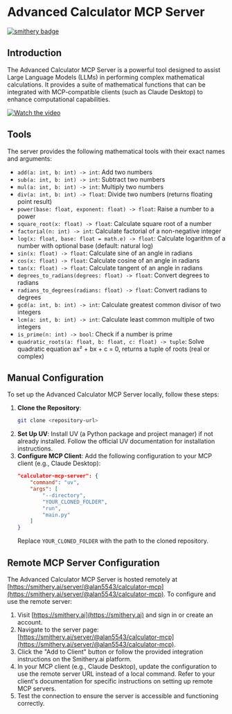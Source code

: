 # Advanced Calculator MCP Server
[![smithery badge](https://smithery.ai/badge/@alan5543/calculator-mcp)](https://smithery.ai/server/@alan5543/calculator-mcp)

## Introduction
The Advanced Calculator MCP Server is a powerful tool designed to assist Large Language Models (LLMs) in performing complex mathematical calculations. It provides a suite of mathematical functions that can be integrated with MCP-compatible clients (such as Claude Desktop) to enhance computational capabilities.

[![Watch the video](https://img.youtube.com/vi/T-D1KVIuvjA/maxresdefault.jpg)](https://youtu.be/T-D1KVIuvjA)

## Tools
The server provides the following mathematical tools with their exact names and arguments:
- `add(a: int, b: int) -> int`: Add two numbers
- `sub(a: int, b: int) -> int`: Subtract two numbers
- `mul(a: int, b: int) -> int`: Multiply two numbers
- `div(a: int, b: int) -> float`: Divide two numbers (returns floating point result)
- `power(base: float, exponent: float) -> float`: Raise a number to a power
- `square_root(x: float) -> float`: Calculate square root of a number
- `factorial(n: int) -> int`: Calculate factorial of a non-negative integer
- `log(x: float, base: float = math.e) -> float`: Calculate logarithm of a number with optional base (default: natural log)
- `sin(x: float) -> float`: Calculate sine of an angle in radians
- `cos(x: float) -> float`: Calculate cosine of an angle in radians
- `tan(x: float) -> float`: Calculate tangent of an angle in radians
- `degrees_to_radians(degrees: float) -> float`: Convert degrees to radians
- `radians_to_degrees(radians: float) -> float`: Convert radians to degrees
- `gcd(a: int, b: int) -> int`: Calculate greatest common divisor of two integers
- `lcm(a: int, b: int) -> int`: Calculate least common multiple of two integers
- `is_prime(n: int) -> bool`: Check if a number is prime
- `quadratic_roots(a: float, b: float, c: float) -> tuple`: Solve quadratic equation ax² + bx + c = 0, returns a tuple of roots (real or complex)

## Manual Configuration
To set up the Advanced Calculator MCP Server locally, follow these steps:
1. **Clone the Repository**:
   ```bash
   git clone <repository-url>
   ```
2. **Set Up UV**:
   Install UV (a Python package and project manager) if not already installed. Follow the official UV documentation for installation instructions.
3. **Configure MCP Client**:
   Add the following configuration to your MCP client (e.g., Claude Desktop):
   ```json
   "calculator-mcp-server": {
       "command": "uv",
       "args": [
           "--directory",
           "YOUR_CLONED_FOLDER",
           "run",
           "main.py"
       ]
   }
   ```
   Replace `YOUR_CLONED_FOLDER` with the path to the cloned repository.

## Remote MCP Server Configuration
The Advanced Calculator MCP Server is hosted remotely at [https://smithery.ai/server/@alan5543/calculator-mcp](https://smithery.ai/server/@alan5543/calculator-mcp). To configure and use the remote server:
1. Visit [https://smithery.ai](https://smithery.ai) and sign in or create an account.
2. Navigate to the server page: [https://smithery.ai/server/@alan5543/calculator-mcp](https://smithery.ai/server/@alan5543/calculator-mcp).
3. Click the "Add to Client" button or follow the provided integration instructions on the Smithery.ai platform.
4. In your MCP client (e.g., Claude Desktop), update the configuration to use the remote server URL instead of a local command. Refer to your client's documentation for specific instructions on setting up remote MCP servers.
5. Test the connection to ensure the server is accessible and functioning correctly.
